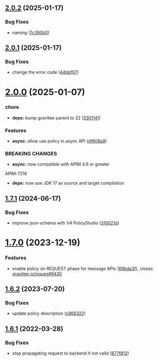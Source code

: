 ## [2.0.2](https://github.com/gravitee-io/gravitee-policy-json-validation/compare/2.0.1...2.0.2) (2025-01-17)


### Bug Fixes

* naming ([7c390b0](https://github.com/gravitee-io/gravitee-policy-json-validation/commit/7c390b0173d2144dc3bdc108cb520cedae8cd1a2))

## [2.0.1](https://github.com/gravitee-io/gravitee-policy-json-validation/compare/2.0.0...2.0.1) (2025-01-17)


### Bug Fixes

* change the error code ([44bbf67](https://github.com/gravitee-io/gravitee-policy-json-validation/commit/44bbf67c89584c33f2a9e2a930a0ccf8112eb3a7))

# [2.0.0](https://github.com/gravitee-io/gravitee-policy-json-validation/compare/1.7.1...2.0.0) (2025-01-07)


### chore

* **deps:** bump gravitee-parent to 22 ([3301141](https://github.com/gravitee-io/gravitee-policy-json-validation/commit/33011415b2cf7b2f7430451a853a8a177b45653c))


### Features

* **async:** allow use policy in async API ([df608a9](https://github.com/gravitee-io/gravitee-policy-json-validation/commit/df608a9b7eaf323b99b514fff8509bdc0ee48dfb))


### BREAKING CHANGES

* **async:** now compatible with APIM 4.6 or greater

APIM-7216
* **deps:** now use JDK 17 as source and target compilation

## [1.7.1](https://github.com/gravitee-io/gravitee-policy-json-validation/compare/1.7.0...1.7.1) (2024-06-17)


### Bug Fixes

* improve json-schema with V4 PolicyStudio ([310021d](https://github.com/gravitee-io/gravitee-policy-json-validation/commit/310021d2277d5937611de0633496f4a6b49294ae))

# [1.7.0](https://github.com/gravitee-io/gravitee-policy-json-validation/compare/1.6.2...1.7.0) (2023-12-19)


### Features

* enable policy on REQUEST phase for message APIs ([69bda3f](https://github.com/gravitee-io/gravitee-policy-json-validation/commit/69bda3fb7787f160fa44774f8884eba57dbae8cd)), closes [gravitee-io/issues#9430](https://github.com/gravitee-io/issues/issues/9430)

## [1.6.2](https://github.com/gravitee-io/gravitee-policy-json-validation/compare/1.6.1...1.6.2) (2023-07-20)


### Bug Fixes

* update policy description ([c868322](https://github.com/gravitee-io/gravitee-policy-json-validation/commit/c86832205e2f2ee08ac1d91ea799aa57b3f92a7d))

## [1.6.1](https://github.com/gravitee-io/gravitee-policy-json-validation/compare/1.6.0...1.6.1) (2022-03-28)


### Bug Fixes

* stop propagating request to backend if not valid ([877f812](https://github.com/gravitee-io/gravitee-policy-json-validation/commit/877f812294f72ac87c8cc9b4c5ad76f87d0b86bf))
